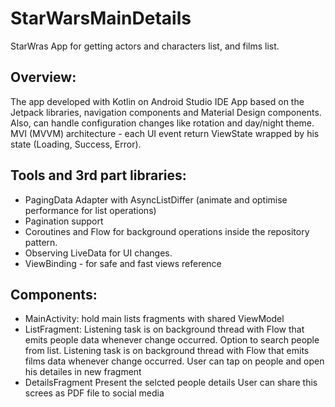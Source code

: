 # StarWarsMainDetails

 StarWras App for getting actors and characters list, and films list.

## Overview:
The app developed with Kotlin on Android Studio IDE
App based on the Jetpack libraries, navigation components and Material Design components. Also, can handle configuration changes like rotation and day/night theme.
MVI (MVVM) architecture - each UI event return ViewState wrapped by his state (Loading, Success, Error).


## Tools and 3rd part libraries:
* PagingData Adapter with AsyncListDiffer (animate and optimise performance for list operations)
* Pagination support
* Coroutines and Flow for background operations inside the repository pattern.
* Observing LiveData for UI changes.
* ViewBinding - for safe and fast views reference


## Components:
* MainActivity:
hold main lists fragments with shared ViewModel
* ListFragment:
Listening task is on background thread with Flow that emits people data whenever change occurred.
Option to search people from list.
Listening task is on background thread with Flow that emits films data whenever change occurred.
User can tap on people and open his detailes in new fragment
* DetailsFragment
Present the selcted people details
User can share this screes as PDF file to social media

